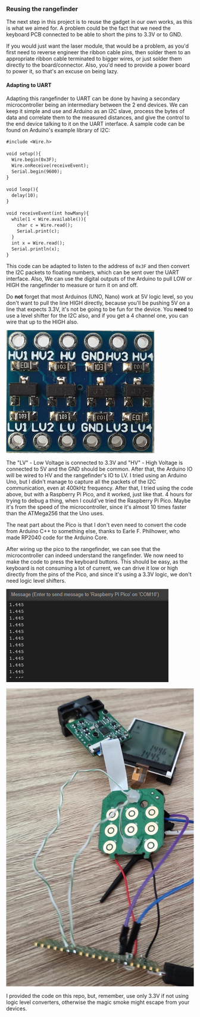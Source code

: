### Reusing the rangefinder

The next step in this project is to reuse the gadget in our own works, as this is what we aimed for. A problem could be the fact that we need the keyboard PCB connected to be able to short the pins to 3.3V or to GND. 

If you would just want the laser module, that would be a problem, as you'd first need to reverse engineer the ribbon cable pins, then solder them to an appropriate ribbon cable terminated to bigger wires, or just solder them directly to the board/connector. Also, you'd need to provide a power board to power it, so that's an excuse on being lazy.

#### Adapting to UART

Adapting this rangefinder to UART can be done by having a secondary microcontroller being an intermediary between the 2 end devices. We can keep it simple and use and Arduino as an I2C slave, process the bytes of data and correlate them to the measured distances, and give the control to the end device talking to it on the UART interface. A sample code can be found on Arduino's example library of I2C:

    #include <Wire.h>
    
    void setup(){
      Wire.begin(0x3F); 
      Wire.onReceive(receiveEvent);
      Serial.begin(9600);
    }
    
    void loop(){
      delay(10);
    }
    
    void receiveEvent(int howMany){
      while(1 < Wire.available()){
        char c = Wire.read();
        Serial.print(c);
      }
      int x = Wire.read();
      Serial.println(x);
    }

This code can be adapted to listen to the address of `0x3F` and then convert the I2C packets to floating numbers, which can be sent over the UART interface. Also, We can use the digital outputs of the Arduino to pull LOW or HIGH the rangefinder to measure or turn it on and off. 

Do **not** forget that most Arduinos (UNO, Nano) work at 5V logic level, so you don't want to pull the line HIGH directly, because you'll be pushing 5V on a line that expects 3.3V, it's not be going to be fun for the device. You **need** to use a level shifter for the I2C also, and if you get a 4 channel one, you can wire that up to the HIGH also.

![Logic Level Shifter](https://raw.githubusercontent.com/AndreiVladescu/Reverse-Engineering-Laser-Rangefinder/main/images/logic_level_shifter.png)

The "LV" - Low Voltage is connected to 3.3V and "HV" - High Voltage is connected to 5V and the GND should be common. After that, the Arduino IO will be wired to HV and the rangefinder's IO to LV. I tried using an Arduino Uno, but I didn't manage to capture all the packets of the I2C communication, even at 400kHz frequency. After that, I tried using the code above, but with a Raspberry Pi Pico, and it worked, just like that. 4 hours for trying to debug a thing, when I could've tried the Raspberry Pi Pico. Maybe it's from the speed of the microcontroller, since it's almost 10 times faster than the ATMega256 that the Uno uses.

The neat part about the Pico is that I don't even need to convert the code from Arduino C++ to something else, thanks to Earle F. Philhower, who made RP2040 code for the Arduino Core.

 After wiring up the pico to the rangefinder,  we can see that the microcontroller can indeed understand the rangefinder. We now need to make the code to press the keyboard buttons. This should be easy, as the keyboard is not consuming a lot of current, we can drive it low or high directly from the pins of the Pico, and since it's using a 3.3V logic, we don't need logic level shifters.

![Arduino IDE Measurement](https://raw.githubusercontent.com/AndreiVladescu/Reverse-Engineering-Laser-Rangefinder/main/images/arduino_measurement.png)

![Arduino IDE Measurement](https://raw.githubusercontent.com/AndreiVladescu/Reverse-Engineering-Laser-Rangefinder/main/images/complete_setup.jpg)

I provided the code on this repo, but, remember, use only 3.3V if not using logic level converters, otherwise the magic smoke might escape from your devices.


